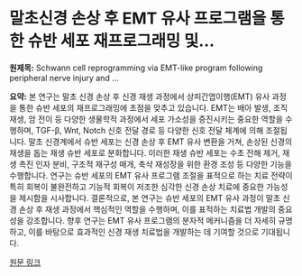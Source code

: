 # 말초신경 손상 후 EMT 유사 프로그램을 통한 슈반 세포 재프로그래밍 및…

**원제목:** Schwann cell reprogramming via EMT-like program following peripheral nerve injury and ...

**요약:** 본 연구는 말초 신경 손상 후 신경 재생 과정에서 상피간엽이행(EMT) 유사 과정을 통한 슈반 세포의 재프로그래밍에 초점을 맞추고 있습니다.  EMT는 배아 발생, 조직 재생, 암 전이 등 다양한 생물학적 과정에서 세포 가소성을 증진시키는 중요한 역할을 수행하며, TGF-β, Wnt, Notch 신호 전달 경로 등 다양한 신호 전달 체계에 의해 조절됩니다.  말초 신경계에서 슈반 세포는 신경 손상 후 EMT 유사 변환을 거쳐,  손상된 신경의 재생을 돕는 재생 슈반 세포로 분화합니다.  이러한 재생 슈반 세포는 수초 잔해 제거, 재생 촉진 인자 분비, 구조적 재구성 매개, 축삭 재성장을 위한 환경 조성 등 다양한 기능을 수행합니다.  연구는 슈반 세포의 EMT 유사 프로그램 조절을 표적으로 하는 치료 전략이 특히 회복이 불완전하고 기능적 회복이 저조한 심각한 신경 손상 치료에 중요한 가능성을 제시함을 시사합니다.  결론적으로,  본 연구는 슈반 세포의 EMT 유사 과정이 말초 신경 손상 후 재생 과정에서 핵심적인 역할을 수행하며, 이를 표적하는 치료법 개발의 중요성을 강조합니다.  향후 연구는 EMT 유사 프로그램의 분자적 메커니즘을 더 자세히 규명하고,  이를 바탕으로 효과적인 신경 재생 치료법을 개발하는 데 기여할 것으로 기대됩니다.

[원문 링크](https://pubmed.ncbi.nlm.nih.gov/40703656/?utm_source=FeedFetcher&utm_medium=rss&utm_campaign=None&utm_content=1-SjSZJSoHBGsnEXcLDjZZ8F-vz5YagNLIUYugSQFZXvZle9Rx&fc=None&ff=20250724220738&v=2.18.0.post9+e462414)
